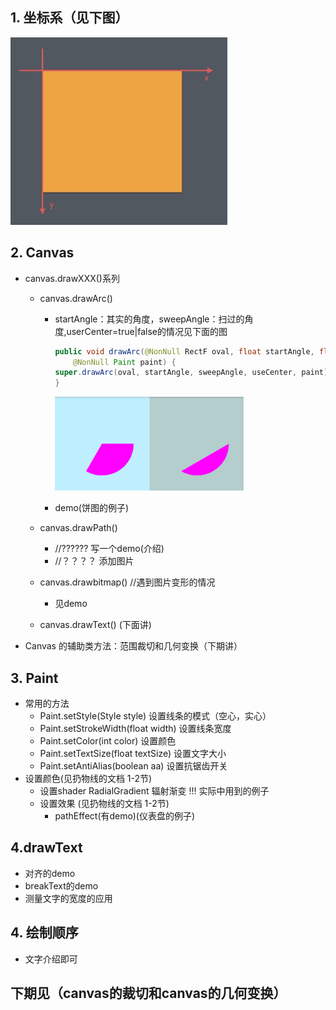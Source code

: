 ## 1. 坐标系（见下图）
<img src="pic/1.png" with=300 height=300> 

## 2. Canvas
* canvas.drawXXX()系列
   * canvas.drawArc()  
      * startAngle：其实的角度，sweepAngle：扫过的角度,userCenter=true|false的情况见下面的图
        ```java
        public void drawArc(@NonNull RectF oval, float startAngle, float sweepAngle, boolean useCenter,
            @NonNull Paint paint) {
        super.drawArc(oval, startAngle, sweepAngle, useCenter, paint);
        }
        ```
        <img src="pic/2.png" with=300 height=150>

     * demo(饼图的例子)
   * canvas.drawPath()  
      * //?????? 写一个demo(介绍)  
      * //？？？？ 添加图片 
    
   * canvas.drawbitmap() //遇到图片变形的情况
      * 见demo 
   * canvas.drawText() (下面讲)
 
* Canvas 的辅助类方法：范围裁切和几何变换（下期讲）
## 3. Paint
 * 常用的方法
   * Paint.setStyle(Style style) 设置线条的模式（空心，实心）
   * Paint.setStrokeWidth(float width) 设置线条宽度
   * Paint.setColor(int color) 设置颜色
   * Paint.setTextSize(float textSize) 设置文字大小
   * Paint.setAntiAlias(boolean aa) 设置抗锯齿开关
* 设置颜色(见扔物线的文档 1-2节)
  *  设置shader RadialGradient 辐射渐变 !!! 实际中用到的例子
  * 设置效果 (见扔物线的文档 1-2节)
    * pathEffect(有demo)(仪表盘的例子)
## 4.drawText
  * 对齐的demo
  * breakText的demo
  * 测量文字的宽度的应用

## 4. 绘制顺序
 * 文字介绍即可
## 下期见（canvas的裁切和canvas的几何变换）
